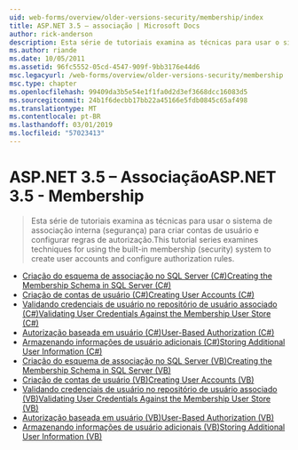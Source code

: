 ```yaml
---
uid: web-forms/overview/older-versions-security/membership/index
title: ASP.NET 3.5 – associação | Microsoft Docs
author: rick-anderson
description: Esta série de tutoriais examina as técnicas para usar o sistema de associação interna (segurança) para criar contas de usuário e configurar regras de autorização.
ms.author: riande
ms.date: 10/05/2011
ms.assetid: 96fc5552-05cd-4547-909f-9bb3176e44d6
msc.legacyurl: /web-forms/overview/older-versions-security/membership
msc.type: chapter
ms.openlocfilehash: 99409da3b5e54e1f1fa0d2d3ef3668dcc16083d5
ms.sourcegitcommit: 24b1f6decbb17bb22a45166e5fdb0845c65af498
ms.translationtype: MT
ms.contentlocale: pt-BR
ms.lasthandoff: 03/01/2019
ms.locfileid: "57023413"
---
```

<a name="aspnet-35---membership"></a><span data-ttu-id="c18c3-103">ASP.NET 3.5 – Associação</span><span class="sxs-lookup"><span data-stu-id="c18c3-103">ASP.NET 3.5 - Membership</span></span>
====================
> <span data-ttu-id="c18c3-104">Esta série de tutoriais examina as técnicas para usar o sistema de associação interna (segurança) para criar contas de usuário e configurar regras de autorização.</span><span class="sxs-lookup"><span data-stu-id="c18c3-104">This tutorial series examines techniques for using the built-in membership (security) system to create user accounts and configure authorization rules.</span></span>


- [<span data-ttu-id="c18c3-105">Criação do esquema de associação no SQL Server (C#)</span><span class="sxs-lookup"><span data-stu-id="c18c3-105">Creating the Membership Schema in SQL Server (C#)</span></span>](creating-the-membership-schema-in-sql-server-cs.md)
- [<span data-ttu-id="c18c3-106">Criação de contas de usuário (C#)</span><span class="sxs-lookup"><span data-stu-id="c18c3-106">Creating User Accounts (C#)</span></span>](creating-user-accounts-cs.md)
- [<span data-ttu-id="c18c3-107">Validando credenciais de usuário no repositório de usuário associado (C#)</span><span class="sxs-lookup"><span data-stu-id="c18c3-107">Validating User Credentials Against the Membership User Store (C#)</span></span>](validating-user-credentials-against-the-membership-user-store-cs.md)
- [<span data-ttu-id="c18c3-108">Autorização baseada em usuário (C#)</span><span class="sxs-lookup"><span data-stu-id="c18c3-108">User-Based Authorization (C#)</span></span>](user-based-authorization-cs.md)
- [<span data-ttu-id="c18c3-109">Armazenando informações de usuário adicionais (C#)</span><span class="sxs-lookup"><span data-stu-id="c18c3-109">Storing Additional User Information (C#)</span></span>](storing-additional-user-information-cs.md)
- [<span data-ttu-id="c18c3-110">Criação do esquema de associação no SQL Server (VB)</span><span class="sxs-lookup"><span data-stu-id="c18c3-110">Creating the Membership Schema in SQL Server (VB)</span></span>](creating-the-membership-schema-in-sql-server-vb.md)
- [<span data-ttu-id="c18c3-111">Criação de contas de usuário (VB)</span><span class="sxs-lookup"><span data-stu-id="c18c3-111">Creating User Accounts (VB)</span></span>](creating-user-accounts-vb.md)
- [<span data-ttu-id="c18c3-112">Validando credenciais de usuário no repositório de usuário associado (VB)</span><span class="sxs-lookup"><span data-stu-id="c18c3-112">Validating User Credentials Against the Membership User Store (VB)</span></span>](validating-user-credentials-against-the-membership-user-store-vb.md)
- [<span data-ttu-id="c18c3-113">Autorização baseada em usuário (VB)</span><span class="sxs-lookup"><span data-stu-id="c18c3-113">User-Based Authorization (VB)</span></span>](user-based-authorization-vb.md)
- [<span data-ttu-id="c18c3-114">Armazenando informações de usuário adicionais (VB)</span><span class="sxs-lookup"><span data-stu-id="c18c3-114">Storing Additional User Information (VB)</span></span>](storing-additional-user-information-vb.md)
